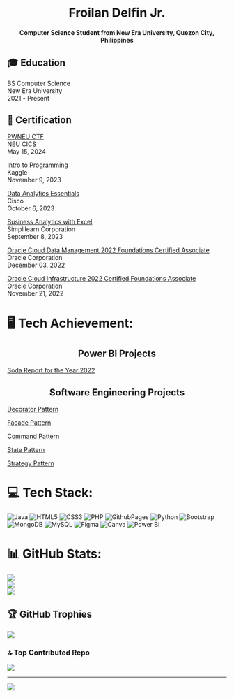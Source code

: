 <h1 align="center">Froilan Delfin Jr.</h1>
<h4 align="center">Computer Science Student from New Era University, Quezon City, Philippines</h4>

## 🎓 Education
<p>BS Computer Science<br>
New Era University<br>
2021 - Present</p>

## 📒 Certification
<p><a href="https://mail.google.com/mail/u/0/#inbox/FMfcgzQVwngWqSbCBjkjxCLRZWPHQlKr?projector=1">PWNEU CTF</a><br>
NEU CICS<br>
May 15, 2024</p>

<p><a href="https://www.kaggle.com/learn/certification/froilandelfinjr/intro-to-programming">Intro to Programming</a><br>
Kaggle<br>
November 9, 2023</p>

<p><a href="https://www.credly.com/badges/7fbfa36e-e068-43a4-a516-0079fe408ff4/public_url">Data Analytics Essentials</a><br>
Cisco<br>
October 6, 2023</p>

<p><a href="https://simpli-web.app.link/e/ZFmbgeTE9Kb">Business Analytics with Excel</a><br>
Simplilearn Corporation<br>
September 8, 2023</p>

<p><a href="https://catalog-education.oracle.com/pls/certview/sharebadge?id=A22349219341FE52A7DAE79BF7A09041989E2AC1A22568138D068A46CECB885A">Oracle Cloud Data Management 2022 Foundations Certified Associate</a><br>
Oracle Corporation<br>
December 03, 2022</p>

<p><a href="https://catalog-education.oracle.com/pls/certview/sharebadge?id=47EDC181D2757E7B662821F895E6FA6713A635C4210DDBEBA1FBBCC2193A2D82">Oracle Cloud Infrastructure 2022 Certified Foundations Associate</a><br>
Oracle Corporation<br>
November 21, 2022</p>

# 🖥️ Tech Achievement:
<h2 align="center">Power BI Projects</h2>
<p><a href="https://app.powerbi.com/view?r=eyJrIjoiNWFjYTE5OTMtODA4MC00MTAwLThjNmQtNWY0NzEwMWE5MDYzIiwidCI6ImQyMWUwYTU3LTdjMjYtNDZiYy1iYTliLTk5NjQxYzA5NTU5YSIsImMiOjEwfQ%3D%3D">Soda Report for the Year 2022</a></p>

<h2 align="center">Software Engineering Projects</h2>
<p><a href="https://github.com/FroilanDelfinJr/decoratorPattern">Decorator Pattern</a></p>
<p><a href="https://github.com/FroilanDelfinJr/facadePattern">Facade Pattern</a></p>
<p><a href="https://github.com/FroilanDelfinJr/commandPattern">Command Pattern</a></p>
<p><a href="https://github.com/FroilanDelfinJr/StatePattern">State Pattern</a></p>
<p><a href="https://github.com/FroilanDelfinJr/StrategyPattern">Strategy Pattern</a></p>

# 💻 Tech Stack:
![Java](https://img.shields.io/badge/java-%23ED8B00.svg?style=for-the-badge&logo=openjdk&logoColor=white) ![HTML5](https://img.shields.io/badge/html5-%23E34F26.svg?style=for-the-badge&logo=html5&logoColor=white) ![CSS3](https://img.shields.io/badge/css3-%231572B6.svg?style=for-the-badge&logo=css3&logoColor=white) ![PHP](https://img.shields.io/badge/php-%23777BB4.svg?style=for-the-badge&logo=php&logoColor=white) ![GithubPages](https://img.shields.io/badge/github%20pages-121013?style=for-the-badge&logo=github&logoColor=white) ![Python](https://img.shields.io/badge/python-3670A0?style=for-the-badge&logo=python&logoColor=ffdd54) ![Bootstrap](https://img.shields.io/badge/bootstrap-%238511FA.svg?style=for-the-badge&logo=bootstrap&logoColor=white) ![MongoDB](https://img.shields.io/badge/MongoDB-%234ea94b.svg?style=for-the-badge&logo=mongodb&logoColor=white) ![MySQL](https://img.shields.io/badge/mysql-4479A1.svg?style=for-the-badge&logo=mysql&logoColor=white) ![Figma](https://img.shields.io/badge/figma-%23F24E1E.svg?style=for-the-badge&logo=figma&logoColor=white) ![Canva](https://img.shields.io/badge/Canva-%2300C4CC.svg?style=for-the-badge&logo=Canva&logoColor=white) ![Power Bi](https://img.shields.io/badge/power_bi-F2C811?style=for-the-badge&logo=powerbi&logoColor=black)
# 📊 GitHub Stats:
![](https://github-readme-stats.vercel.app/api?username=FroilanDelfinJr&theme=dark&hide_border=false&include_all_commits=false&count_private=false)<br/>
![](https://github-readme-streak-stats.herokuapp.com/?user=FroilanDelfinJr&theme=dark&hide_border=false)<br/>
![](https://github-readme-stats.vercel.app/api/top-langs/?username=FroilanDelfinJr&theme=dark&hide_border=false&include_all_commits=false&count_private=false&layout=compact)

## 🏆 GitHub Trophies
![](https://github-profile-trophy.vercel.app/?username=FroilanDelfinJr&theme=radical&no-frame=false&no-bg=true&margin-w=4)

### 🔝 Top Contributed Repo
![](https://github-contributor-stats.vercel.app/api?username=FroilanDelfinJr&limit=5&theme=dark&combine_all_yearly_contributions=true)

---
[![](https://visitcount.itsvg.in/api?id=FroilanDelfinJr&icon=0&color=0)](https://visitcount.itsvg.in)

<!-- Proudly created with GPRM ( https://gprm.itsvg.in ) -->

